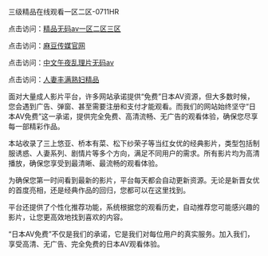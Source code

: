 三级精品在线观看一区二区-0711HR

点击访问：<a href="https://heiliaoxwd5i8.pages.dev">精品无码av一区二区三区</a>

点击访问：<a href="https://heiliaoow5kzm.pages.dev">麻豆传媒官网</a>

点击访问：<a href="https://heiliaoga6s9v.pages.dev">中文午夜乱理片无码av</a>

点击访问：<a href="https://heiliaozj3tjd.pages.dev">人妻丰满熟妇精品</a>


面对大量成人影片平台，许多网站承诺提供“免费”日本AV资源，但大多数时候，您会遇到广告、弹窗、甚至需要注册和支付才能观看。而我们的网站始终坚守“日本AV免费”这一承诺，提供完全免费、高清流畅、无广告的观看体验，确保您尽享每一部精彩作品。

本站收录了三上悠亚、桥本有菜、松下纱荣子等当红女优的经典影片，类型包括制服诱惑、人妻系列、剧情片等多个方向，满足不同用户的需求。所有影片均为高清播放，确保您享受到最清晰、最流畅的观看体验。

为确保您第一时间看到最新的影片，平台每天都会自动更新资源。无论是新晋女优的首度亮相，还是经典作品的回归，您都可以在这里找到。

平台还提供了个性化推荐功能，系统根据您的观看历史，自动推荐您可能感兴趣的影片，让您更高效地找到喜欢的内容。

“日本AV免费”不仅是我们的承诺，它是我们对每位用户的真实服务。加入我们，享受高清、无广告、完全免费的日本AV观看体验。

<span style="display:none;">[Canonical link](https://github.com/kg20250711/riben5742)</span>
